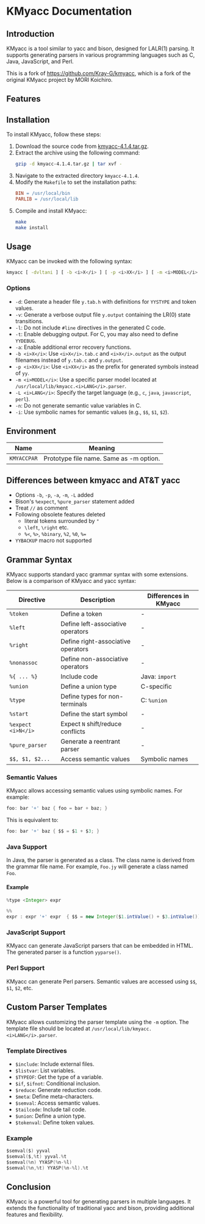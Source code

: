 # KMyacc Documentation

## Introduction

KMyacc is a tool similar to yacc and bison, designed for LALR(1) parsing. It supports generating parsers in various programming languages such as C, Java, JavaScript, and Perl.

This is a fork of https://github.com/Kray-G/kmyacc, which is a fork of the original KMyacc project by MORI Koichiro.

## Features

## Installation

To install KMyacc, follow these steps:

1. Download the source code from [kmyacc-4.1.4.tar.gz](kmyacc-4.1.4.tar.gz).
2. Extract the archive using the following command:
   ```bash
   gzip -d kmyacc-4.1.4.tar.gz | tar xvf -
   ```
3. Navigate to the extracted directory `kmyacc-4.1.4`.
4. Modify the `Makefile` to set the installation paths:
   ```makefile
   BIN = /usr/local/bin
   PARLIB = /usr/local/lib
   ```
5. Compile and install KMyacc:
   ```bash
   make
   make install
   ```

## Usage

KMyacc can be invoked with the following syntax:

```bash
kmyacc [ -dvltani ] [ -b <i>X</i> ] [ -p <i>XX</i> ] [ -m <i>MODEL</i> ] [ -L <i>LANG</i> ] <i>grammarfile</i>
```

### Options

- `-d`: Generate a header file `y.tab.h` with definitions for `YYSTYPE` and token values.
- `-v`: Generate a verbose output file `y.output` containing the LR(0) state transitions.
- `-l`: Do not include `#line` directives in the generated C code.
- `-t`: Enable debugging output. For C, you may also need to define `YYDEBUG`.
- `-a`: Enable additional error recovery functions.
- `-b <i>X</i>`: Use `<i>X</i>.tab.c` and `<i>X</i>.output` as the output filenames instead of `y.tab.c` and `y.output`.
- `-p <i>XX</i>`: Use `<i>XX</i>` as the prefix for generated symbols instead of `yy`.
- `-m <i>MODEL</i>`: Use a specific parser model located at `/usr/local/lib/kmyacc.<i>LANG</i>.parser`.
- `-L <i>LANG</i>`: Specify the target language (e.g., `c`, `java`, `javascript`, `perl`).
- `-n`: Do not generate semantic value variables in C.
- `-i`: Use symbolic names for semantic values (e.g., `$$`, `$1`, `$2`).

## Environment

| Name        | Meaning                                 |
| ----------- | --------------------------------------- |
| `KMYACCPAR` | Prototype file name. Same as -m option. |

## Differences between kmyacc and AT&T yacc

- Options `-b`, `-p`, `-a`, `-m`, `-L` added
- Bison's `%expect`, `%pure_parser` statement added
- Treat `//` as comment
- Following obsolete features deleted
  - literal tokens surrounded by `"`
  - `\left`, `\right` etc.
  - `%<`, `%>`, `%binary`, `%2`, `%0`, `%=`
- `YYBACKUP` macro not supported

## Grammar Syntax

KMyacc supports standard yacc grammar syntax with some extensions. Below is a comparison of KMyacc and yacc syntax:

| Directive          | Description                        | Differences in KMyacc |
| ------------------ | ---------------------------------- | --------------------- |
| `%token`           | Define a token                     | -                     |
| `%left`            | Define left-associative operators  | -                     |
| `%right`           | Define right-associative operators | -                     |
| `%nonassoc`        | Define non-associative operators   | -                     |
| `%{ ... %}`        | Include code                       | Java: `import`        |
| `%union`           | Define a union type                | C-specific            |
| `%type`            | Define types for non-terminals     | C: `%union`           |
| `%start`           | Define the start symbol            | -                     |
| `%expect <i>N</i>` | Expect `N` shift/reduce conflicts  | -                     |
| `%pure_parser`     | Generate a reentrant parser        | -                     |
| `$$, $1, $2...`    | Access semantic values             | Symbolic names        |

### Semantic Values

KMyacc allows accessing semantic values using symbolic names. For example:

```c
foo: bar '+' baz { foo = bar + baz; }
```

This is equivalent to:

```c
foo: bar '+' baz { $$ = $1 + $3; }
```

### Java Support

In Java, the parser is generated as a class. The class name is derived from the grammar file name. For example, `Foo.jy` will generate a class named `Foo`.

#### Example

```java
%type <Integer> expr

%%
expr : expr '+' expr  { $$ = new Integer($1.intValue() + $3.intValue()); }
```

### JavaScript Support

KMyacc can generate JavaScript parsers that can be embedded in HTML. The generated parser is a function `yyparse()`.

### Perl Support

KMyacc can generate Perl parsers. Semantic values are accessed using `$$`, `$1`, `$2`, etc.

## Custom Parser Templates

KMyacc allows customizing the parser template using the `-m` option. The template file should be located at `/usr/local/lib/kmyacc.<i>LANG</i>.parser`.

### Template Directives

- `$include`: Include external files.
- `$listvar`: List variables.
- `$TYPEOF`: Get the type of a variable.
- `$if`, `$ifnot`: Conditional inclusion.
- `$reduce`: Generate reduction code.
- `$meta`: Define meta-characters.
- `$semval`: Access semantic values.
- `$tailcode`: Include tail code.
- `$union`: Define a union type.
- `$tokenval`: Define token values.

### Example

```c
$semval($) yyval
$semval($,%t) yyval.%t
$semval(%n) YYASP(%n-%l)
$semval(%n,%t) YYASP(%n-%l).%t
```

## Conclusion

KMyacc is a powerful tool for generating parsers in multiple languages. It extends the functionality of traditional yacc and bison, providing additional features and flexibility.
